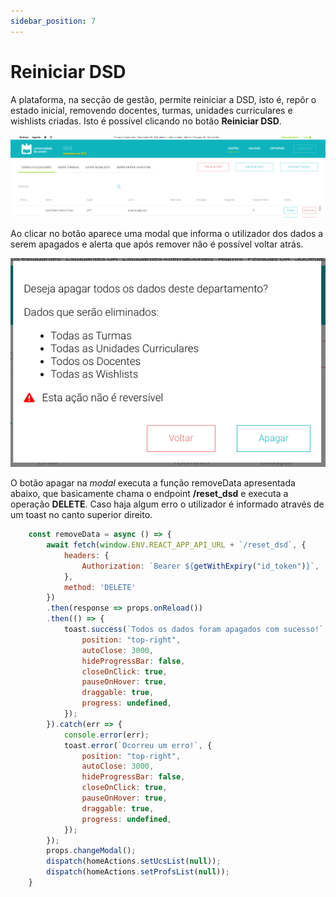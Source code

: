 ```yaml
---
sidebar_position: 7
---
```


# Reiniciar DSD

A plataforma, na secção de gestão, permite reiniciar a DSD, isto é, repôr o estado inicial, removendo docentes, turmas, unidades curriculares e wishlists criadas. Isto é possível clicando no botão **Reiniciar DSD**.

![Reiniciar DSD](./reiniciar.png)

Ao clicar no botão aparece uma modal que informa o utilizador dos dados a serem apagados e alerta que após remover não é possível voltar atrás.

![Modal Reiniciar DSD](./modal-reiniciar.png)

O botão apagar na *modal* executa a função removeData apresentada abaixo, que basicamente chama o endpoint **/reset_dsd** e executa a operação **DELETE**. Caso haja algum erro o utilizador é informado através de um toast no canto superior direito.
```js
    const removeData = async () => {
        await fetch(window.ENV.REACT_APP_API_URL + `/reset_dsd`, {
            headers: {
                Authorization: `Bearer ${getWithExpiry("id_token")}`,
            },
            method: 'DELETE'
        })
        .then(response => props.onReload())
        .then(() => {
            toast.success(`Todos os dados foram apagados com sucesso!`, {
                position: "top-right",
                autoClose: 3000,
                hideProgressBar: false,
                closeOnClick: true,
                pauseOnHover: true,
                draggable: true,
                progress: undefined,
            });
        }).catch(err => {
            console.error(err);
            toast.error(`Ocorreu um erro!`, {
                position: "top-right",
                autoClose: 3000,
                hideProgressBar: false,
                closeOnClick: true,
                pauseOnHover: true,
                draggable: true,
                progress: undefined,
            });
        });
        props.changeModal();
        dispatch(homeActions.setUcsList(null));
        dispatch(homeActions.setProfsList(null));
    }
```